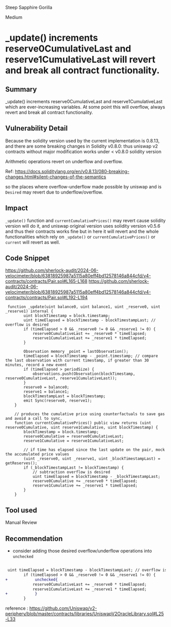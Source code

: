 Steep Sapphire Gorilla

Medium

# _update() increments reserve0CumulativeLast and reserve1CumulativeLast will revert and break all contract functionality.

## Summary
 _update() increments reserve0CumulativeLast and reserve1CumulativeLast which are ever-increasing variables. At some point this will overflow, always revert and break all contract functionality.
## Vulnerability Detail
Because the solidity version used by the current implementation is 0.8.13, and there are some breaking changes in Solidity v0.8.0: thus uniswap v2 contracts without major modification works under < v0.8.0 solidity version 

Arithmetic operations revert on underflow and overflow.

Ref: https://docs.soliditylang.org/en/v0.8.13/080-breaking-changes.html#silent-changes-of-the-semantics

so the places where overflow-underflow made possible by uniswap and is `Desired` may revert due to underflow/overflow.
## Impact

`_update()` function and `currentCumulativePrices()` may revert cause solidity version will do it, and uniswap original version uses solidity version v0.5.6 and thus their contracts works fine but in here it will revert and the whole functionalities which rely on `_update()` or `currentCumulativePrices()` or `current` will revert as well.
## Code Snippet

https://github.com/sherlock-audit/2024-06-velocimeter/blob/63818925987a5115a80eff4bd12578146a844cfd/v4-contracts/contracts/Pair.sol#L165-L168
https://github.com/sherlock-audit/2024-06-velocimeter/blob/63818925987a5115a80eff4bd12578146a844cfd/v4-contracts/contracts/Pair.sol#L192-L194
```solidity 
 function _update(uint balance0, uint balance1, uint _reserve0, uint _reserve1) internal {
        uint blockTimestamp = block.timestamp;
        uint timeElapsed = blockTimestamp - blockTimestampLast; // overflow is desired
        if (timeElapsed > 0 && _reserve0 != 0 && _reserve1 != 0) {
            reserve0CumulativeLast += _reserve0 * timeElapsed;
            reserve1CumulativeLast += _reserve1 * timeElapsed;
        }

        Observation memory _point = lastObservation();
        timeElapsed = blockTimestamp - _point.timestamp; // compare the last observation with current timestamp, if greater than 30 minutes, record a new event
        if (timeElapsed > periodSize) {
            observations.push(Observation(blockTimestamp, reserve0CumulativeLast, reserve1CumulativeLast));
        }
        reserve0 = balance0;
        reserve1 = balance1;
        blockTimestampLast = blockTimestamp;
        emit Sync(reserve0, reserve1);
    }

    // produces the cumulative price using counterfactuals to save gas and avoid a call to sync.
    function currentCumulativePrices() public view returns (uint reserve0Cumulative, uint reserve1Cumulative, uint blockTimestamp) {
        blockTimestamp = block.timestamp;
        reserve0Cumulative = reserve0CumulativeLast;
        reserve1Cumulative = reserve1CumulativeLast;

        // if time has elapsed since the last update on the pair, mock the accumulated price values
        (uint _reserve0, uint _reserve1, uint _blockTimestampLast) = getReserves();
        if (_blockTimestampLast != blockTimestamp) {
            // subtraction overflow is desired
            uint timeElapsed = blockTimestamp - _blockTimestampLast;
            reserve0Cumulative += _reserve0 * timeElapsed;
            reserve1Cumulative += _reserve1 * timeElapsed;
        }
    }
```
## Tool used

Manual Review

## Recommendation

- consider adding those desired overflow/underflow operations into `unchecked` 

```diff

 uint timeElapsed = blockTimestamp - blockTimestampLast; // overflow is desired
        if (timeElapsed > 0 && _reserve0 != 0 && _reserve1 != 0) {
+            unchecked{
            reserve0CumulativeLast += _reserve0 * timeElapsed;
            reserve1CumulativeLast += _reserve1 * timeElapsed;
+            }
        }
```

reference : https://github.com/Uniswap/v2-periphery/blob/master/contracts/libraries/UniswapV2OracleLibrary.sol#L25-L33  